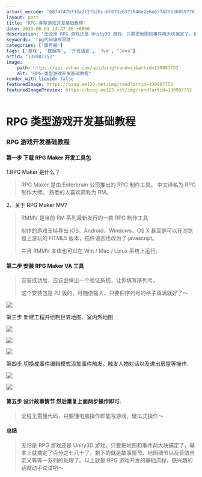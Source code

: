 ```yaml
---
arturl_encode: "68747470733a2f2f626c:6f672e6373646e2e6e65742f63686977616e675f616e64792f:61727469636c652f64657461696c732f313330393837373532"
layout: post
title: "RPG-类型游戏开发基础教程"
date: 2023-06-01 14:37:06 +0800
description: "无论是 RPG 游戏还是 Unity3D 游戏，只要把地图和事件两大块搞定了，基本上就搞定了百分之七"
keywords: "rpg代码编写思路"
categories: ['服务器']
tags: ['游戏', '数据库', '开发语言', 'Jvm', 'Java']
artid: "130987752"
image:
    path: https://api.vvhan.com/api/bing?rand=sj&artid=130987752
    alt: "RPG-类型游戏开发基础教程"
render_with_liquid: false
featuredImage: https://bing.ee123.net/img/rand?artid=130987752
featuredImagePreview: https://bing.ee123.net/img/rand?artid=130987752
---
```


# RPG 类型游戏开发基础教程

### RPG 游戏开发基础教程

#### 第一步 下载 RPG Maker 开发工具包

1.RPG Maker 是什么？

> RPG Maker 是由 Enterbrain 公司推出的 RPG 制作工具。 中文译名为 RPG 制作大师。 熟悉的人喜欢简称为 RM。

2、关于 RPG Maker MV?

> RMMV 是当前 RM 系列最新发行的一款 RPG 制作工具
>
> 制作的游戏支持导出 iOS、Android、Windows、OS X 甚至是可以在浏览器上游玩的 HTML5 版本，插件语言也改为了 javascript。
>
> 并且 RMMV 本体也可以在 Win / Mac / Linux 系统上运行。

#### 第二步 安装 RPG Maker VA 工具

> 安装成功后，应该会弹出一个验证系统，让你填写序列号。
>
> 这个安装包是 PJ 版的，可随便输入，只要把序列号的格子填满就好了～

![](https://i-blog.csdnimg.cn/blog_migrate/f7c5c213f9a2a8fa2cec3378109a1ed4.jpeg)

第三步 新建工程并绘制世界地图、室内外地图

![](https://i-blog.csdnimg.cn/blog_migrate/e24459160a93b63c1858ccb000e7b61e.png)

![](https://i-blog.csdnimg.cn/blog_migrate/7935c34674db4dd9766f1df40c0d24ce.jpeg)

![](https://i-blog.csdnimg.cn/blog_migrate/24d3bfaf7268225deed211d35b7daf2c.jpeg)

第四步 切换成事件编辑模式添加事件触发，触发人物对话以及进出房屋等操作.

![](https://i-blog.csdnimg.cn/blog_migrate/29620c2f955edca661b9e1620a61f9ca.jpeg)

![](https://i-blog.csdnimg.cn/blog_migrate/0d316563956d19e4d5ccef6b44c5e88d.jpeg)

#### 第五步 设计故事情节 然后重复上面两步操作即可.

> 全程无需懂代码，只要懂电脑操作即能写游戏，傻瓜式操作～

#### 总结

> 无论是 RPG 游戏还是 Unity3D 游戏，只要把地图和事件两大块搞定了，基本上就搞定了百分之七八十了，剩下的就是故事情节、地图细节以及音效自定义等等一系列的处理了。以上就是 RPG 游戏开发的基础流程，感兴趣的话就动手试试吧～

####